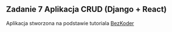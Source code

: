 ## Zadanie 7 Aplikacja CRUD (Django + React)

Aplikacja stworzona na podstawie tutoriala [BezKoder](https://www.bezkoder.com/django-react-axios-rest-framework/)